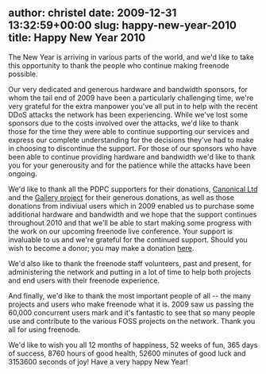 author: christel
date: 2009-12-31 13:32:59+00:00
slug: happy-new-year-2010
title: Happy New Year 2010
---

The New Year is arriving in various parts of the world, and we'd like to take this opportunity to thank the people who continue making freenode possible.

Our very dedicated and generous hardware and bandwidth sponsors, for whom the tail end of 2009 have been a particularly challenging time, we're very grateful for the extra manpower you've all put in to help with the recent DDoS attacks the network has been experiencing. While we've lost some sponsors due to the costs involved over the attacks, we'd like to thank those for the time they were able to continue supporting our services and express our complete understanding for the decisions they've had to make in choosing to discontinue the support. For those of our sponsors who have been able to continue providing hardware and bandwidth we'd like to thank you for your generousity and for the patience while the attacks have been ongoing.

We'd like to thank all the PDPC supporters for their donations, [Canonical Ltd](http://canonical.com) and the [Gallery project](http://gallery.menalto.com/) for their generous donations, as well as those donations from indiviual users which in 2009 enabled us to purchase some additional hardware and bandwidth and we hope that the support continues throughout 2010 and that we'll be able to start making some progress with the work on our upcoming freenode live conference. Your support is invaluable to us and we're grateful for the continued support. Should you wish to become a donor; you may make a donation [here](http://freenode.net/pdpc_donations.shtml).

We'd also like to thank the freenode staff volunteers, past and present, for administering the network and putting in a lot of time to help both projects and end users with their freenode experience.

And finally, we'd like to thank the most important people of all -- the many projects and users who make freenode what it is. 2009 saw us passing the 60,000 concurrent users mark and it's fantastic to see that so many people use and contribute to the various FOSS projects on the network. Thank you all for using freenode.

We'd like to wish you all 12 months of happiness, 52 weeks of fun, 365 days of success, 8760 hours of good health, 52600 minutes of good luck and 3153600 seconds of joy! Have a very happy New Year!
